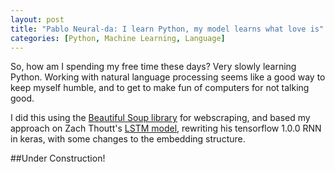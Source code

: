 ```yaml
---
layout: post
title: "Pablo Neural-da: I learn Python, my model learns what love is"
categories: [Python, Machine Learning, Language]
---
```


So, how am I spending my free time these days? Very slowly learning Python. Working with natural language processing seems like a good way to keep myself humble, and to get to make fun of computers for not talking good.

I did this using the [Beautiful Soup library](https://www.crummy.com/software/BeautifulSoup/bs4/doc/) for webscraping, and based my approach on Zach Thoutt's [LSTM model](https://github.com/zackthoutt/got-book-6), rewriting his tensorflow 1.0.0 RNN in keras, with some changes to the embedding structure.


##Under Construction!
